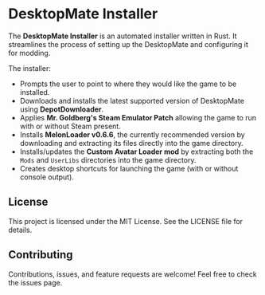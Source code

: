 # DesktopMate Installer

The **DesktopMate Installer** is an automated installer written in Rust. It streamlines the process of setting up the DesktopMate and configuring it for modding. 

The installer:
- Prompts the user to point to where they would like the game to be installed.
- Downloads and installs the latest supported version of DesktopMate using **DepotDownloader**. 
- Applies **Mr. Goldberg's Steam Emulator Patch** allowing the game to run with or without Steam present.
- Installs **MelonLoader v0.6.6**, the currently recommended version by downloading and extracting its files directly into the game directory.
- Installs/updates the **Custom Avatar Loader mod** by extracting both the `Mods` and `UserLibs` directories into the game directory.
- Creates desktop shortcuts for launching the game (with or without console output).

## License
This project is licensed under the MIT License. See the LICENSE file for details.

## Contributing
Contributions, issues, and feature requests are welcome! Feel free to check the issues page.

